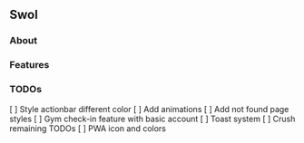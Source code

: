 ## Swol

### About

### Features

### TODOs

[ ] Style actionbar different color
[ ] Add animations
[ ] Add not found page styles
[ ] Gym check-in feature with basic account
[ ] Toast system
[ ] Crush remaining TODOs
[ ] PWA icon and colors
